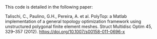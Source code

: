 This code is detailed in the following paper:

Talischi, C., Paulino, G.H., Pereira, A. et al. PolyTop: a Matlab implementation of a general topology optimization framework using unstructured polygonal finite element meshes. Struct Multidisc Optim 45, 329–357 (2012). https://doi.org/10.1007/s00158-011-0696-x
